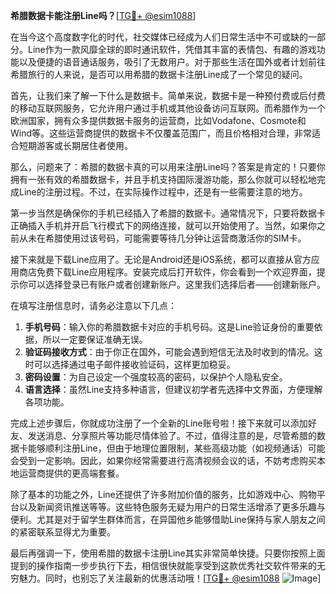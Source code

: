 **希腊数据卡能注册Line吗？**[[TG💪+ @esim1088](https://t.me/s/esim1088)]

在当今这个高度数字化的时代，社交媒体已经成为人们日常生活中不可或缺的一部分。Line作为一款风靡全球的即时通讯软件，凭借其丰富的表情包、有趣的游戏功能以及便捷的语音通话服务，吸引了无数用户。对于那些生活在国外或者计划前往希腊旅行的人来说，是否可以用希腊的数据卡注册Line成了一个常见的疑问。

首先，让我们来了解一下什么是数据卡。简单来说，数据卡是一种预付费或后付费的移动互联网服务，它允许用户通过手机或其他设备访问互联网。而希腊作为一个欧洲国家，拥有众多提供数据卡服务的运营商，比如Vodafone、Cosmote和Wind等。这些运营商提供的数据卡不仅覆盖范围广，而且价格相对合理，非常适合短期游客或长期居住者使用。

那么，问题来了：希腊的数据卡真的可以用来注册Line吗？答案是肯定的！只要你拥有一张有效的希腊数据卡，并且手机支持国际漫游功能，那么你就可以轻松地完成Line的注册过程。不过，在实际操作过程中，还是有一些需要注意的地方。

第一步当然是确保你的手机已经插入了希腊的数据卡。通常情况下，只要将数据卡正确插入手机并开启飞行模式下的网络连接，就可以开始使用了。当然，如果你之前从未在希腊使用过该号码，可能需要等待几分钟让运营商激活你的SIM卡。

接下来就是下载Line应用了。无论是Android还是iOS系统，都可以直接从官方应用商店免费下载Line应用程序。安装完成后打开软件，你会看到一个欢迎界面，提示你可以选择登录已有账户或者创建新账户。这里我们选择后者——创建新账户。

在填写注册信息时，请务必注意以下几点：
1. **手机号码**：输入你的希腊数据卡对应的手机号码。这是Line验证身份的重要依据，所以一定要保证准确无误。
2. **验证码接收方式**：由于你正在国外，可能会遇到短信无法及时收到的情况。这时可以选择通过电子邮件接收验证码，这样更加稳妥。
3. **密码设置**：为自己设定一个强度较高的密码，以保护个人隐私安全。
4. **语言选择**：虽然Line支持多种语言，但建议初学者先选择中文界面，方便理解各项功能。

完成上述步骤后，你就成功注册了一个全新的Line账号啦！接下来就可以添加好友、发送消息、分享照片等功能尽情体验了。不过，值得注意的是，尽管希腊的数据卡能够顺利注册Line，但由于地理位置限制，某些高级功能（如视频通话）可能会受到一定影响。因此，如果你经常需要进行高清视频会议的话，不妨考虑购买本地运营商提供的更高端套餐。

除了基本的功能之外，Line还提供了许多附加价值的服务，比如游戏中心、购物平台以及新闻资讯推送等等。这些特色服务无疑为用户的日常生活增添了更多乐趣与便利。尤其是对于留学生群体而言，在异国他乡能够借助Line保持与家人朋友之间的紧密联系显得尤为重要。

最后再强调一下，使用希腊的数据卡注册Line其实非常简单快捷。只要你按照上面提到的操作指南一步步执行下去，相信很快就能享受到这款优秀社交软件带来的无穷魅力。同时，也别忘了关注最新的优惠活动哦！[[TG💪+ @esim1088](https://t.me/s/esim1088) ![Image](https://i.postimg.cc/4NQfJmqS/Snipaste-2025-05-13-00-14-12.png)]